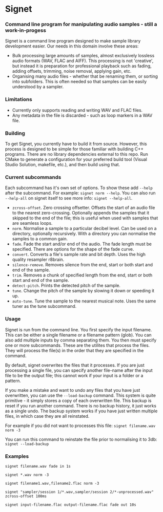 # Signet
### Command line program for manipulating audio samples - still a work-in-progess

Signet is a command line program designed to make sample library development easier. Our needs in this domain involve these areas:
- Bulk processing large amounts of samples, almost exclusively lossless audio formats (WAV, FLAC and AIFF). This processing is not 'creative', but instead it is preparation for professional playback such as fading, adding offsets, trimming, noise removal, applying gain, etc.
- Organising many audio files - whether that be renaming them, or sorting into subfolders. This is often needed so that samples can be easily understood by a sampler.

### Limitations
- Currently only supports reading and writing WAV and FLAC files.
- Any metadata in the file is discarded - such as loop markers in a WAV file.

### Building
To get Signet, you currently have to build it from source. However, this process is designed to be simple for those familiar with building C++ programs. There are no library dependencies external to this repo. Run CMake to generate a configuration for your preferred build tool (Visual Studio Solution, makefile, etc.), and then build using that.

### Current subcommands
Each subcommand has it's own set of options. To show these add `--help` after the subcommand. For example: `signet norm --help`. You can also run `--help-all` on signet itself to see more info: `signet --help-all`.

- `zcross-offset`. Zero crossing offsetter. Offsets the start of an audio file to the nearest zero-crossing. Optionally appends the samples that it skipped to the end of the file; this is useful when used with samples that are seamless loops.
- `norm`. Normalise a sample to a particular decibel level. Can be used on a directory, optionally recursively. With a directory you can normalise the samples to a common gain.
- `fade`. Fade the start and/or end of the audio. The fade length must be specified. There are options for the shape of the fade curve.
- `convert`. Converts a file's sample rate and bit depth. Uses the high quality resampler r8brain.
- `silence-remove`. Removes silence from the end, start or both start and end of the sample.
- `trim`. Removes a chunk of specified length from the end, start or both start and end of the sample.
- `detect-pitch`. Prints the detected pitch of the sample.
- `tune`. Change the pitch of the sample by slowing it down or speeding it up.
- `auto-tune`. Tune the sample to the nearest musical note. Uses the same tuner as the tune subcommand.

### Usage
Signet is run from the command line. You first specify the input filename. This can be either a single filename or a filename pattern (glob). You can also add multiple inputs by comma separating them. You then must specify one or more subcommands. These are the utilites that process the files. They will process the file(s) in the order that they are specified in the command.

By default, signet overwrites the files that it processes. If you are just processing a single file, you can specify another file-name after the input file to be the output file; this cannot work if your input is a folder or a pattern.

If you make a mistake and want to undo any files that you have just overwritten, you can use the `--load-backup` command. This system is quite primitive - it simply stores a copy of each overwritten file. This backup is reset if you run another command. There is no backup history, it just works as a single undo. The backup system works if you have just written multiple files, in which case they are all reinstated.

For example if you did not want to processes this file:
`signet filename.wav norm -3`

You can run this command to reinstate the file prior to normalising it to 3db:
`signet --load-backup`

### Examples

`signet filename.wav fade in 1s`

`signet *.wav norm -3`

`signet filename1.wav,filename2.flac norm -3`

`signet "sampler/session 1/*.wav,sampler/session 2/*-unprocessed.wav" zcross-offset 100ms`

`signet input-filename.flac output-filename.flac fade out 10s`
